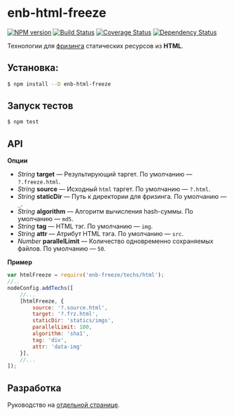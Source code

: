 enb-html-freeze
==============

[![NPM version](https://img.shields.io/npm/v/enb-html-freeze.svg?style=flat)](https://www.npmjs.org/package/enb-html-freeze)
[![Build Status](https://img.shields.io/travis/enb-make/enb-html-freeze/master.svg?style=flat&label=tests)](https://travis-ci.org/enb-make/enb-html-freeze)
[![Coverage Status](https://img.shields.io/coveralls/enb-make/enb-html-freeze.svg?style=flat)](https://coveralls.io/r/enb-make/enb-html-freeze?branch=master)
[![Dependency Status](https://img.shields.io/david/enb-make/enb-html-freeze.svg?style=flat)](https://david-dm.org/enb-make/enb-html-freeze)

Технологии для [фризинга](https://ru.bem.info/tools/optimizers/borschik/freeze/) статических ресурсов из **HTML**.

Установка:
---------
```sh
$ npm install --D enb-html-freeze
```

Запуск тестов
-------------
```sh
$ npm test
```

API
---

**Опции**

* *String* **target** — Результирующий таргет. По умолчанию — `?.freeze.html`.
* *String* **source** — Исходный `html` таргет. По умолчанию — `?.html`.
* *String* **staticDir** — Путь к директории для фризинга. По умолчанию — `_`.
* *String* **algorithm** — Алгоритм вычисления hash-суммы. По умолчанию — `md5`.
* *String* **tag** — HTML тэг. По умолчанию — `img`.
* *String* **attr** — Атрибут HTML тэга. По умолчанию — `src`.
* *Number* **parallelLimit** — Количество одновременно сохраняемых файлов. По умолчанию — `50`.

**Пример**

```js
var htmlFreeze = require('enb-freeze/techs/html');
//..
nodeConfig.addTechs([
    //...
    [htmlFreeze, {
        source: '?.source.html',
        target: '?.frz.html',
        staticDir: 'statics/imgs',
        parallelLimit: 100,
        algorithm: 'sha1',
        tag: 'div',
        attr: 'data-img'
    }],
    //...
]);
```

Разработка
----------
Руководство на [отдельной странице](/CONTRIBUTION.md).
